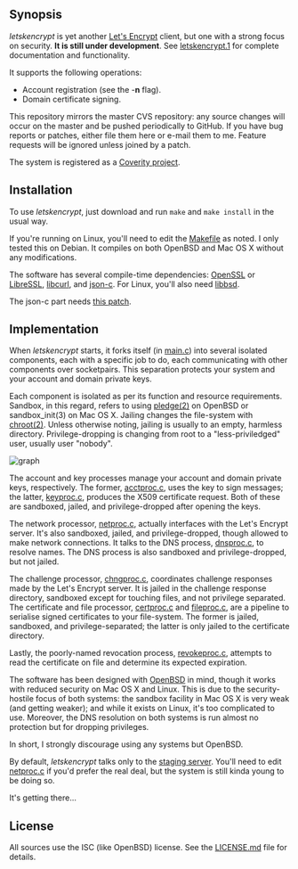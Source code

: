 ## Synopsis

*letskencrypt* is yet another [Let's Encrypt](https://letsencrypt.org)
client, but one with a strong focus on security.  **It is still under
development**.  See
[letskencrypt.1](http://kristaps.bsd.lv/letskencrypt/letskencrypt.1.html)
for complete documentation and functionality.

It supports the following operations:

* Account registration (see the -**n** flag).
* Domain certificate signing.

This repository mirrors the master CVS repository: any source changes
will occur on the master and be pushed periodically to GitHub.  If you
have bug reports or patches, either file them here or e-mail them to me.
Feature requests will be ignored unless joined by a patch.

The system is registered as a [Coverity
project](https://scan.coverity.com/projects/letskencrypt).

## Installation

To use *letskencrypt*, just download and run `make` and `make install`
in the usual way.  

If you're running on Linux, you'll need to edit the [Makefile](Makefile)
as noted.  I only tested this on Debian.  It compiles on both OpenBSD
and Mac OS X without any modifications.

The software has several compile-time dependencies:
[OpenSSL](https://openssl.org) or [LibreSSL](http://www.libressl.org),
[libcurl](https://curl.haxx.se/libcurl), and
[json-c](https://github.com/json-c/json-c).  For Linux, you'll also need
[libbsd](https://libbsd.freedesktop.org).

The json-c part needs [this
patch](https://marc.info/?l=openbsd-ports&m=146282275327867&w=2).

## Implementation

When *letskencrypt* starts, it forks itself (in [main.c](main.c)) into
several isolated components, each with a specific job to do, each
communicating with other components over socketpairs.  This separation
protects your system and your account and domain private keys.

Each component is isolated as per its function and resource
requirements.  Sandbox, in this regard, refers to using
[pledge(2)](http://man.openbsd.org/pledge.2) on OpenBSD or
sandbox\_init(3) on Mac OS X.  Jailing changes the file-system with
[chroot(2)](http://man.openbsd.org/chroot.2).  Unless otherwise noting,
jailing is usually to an empty, harmless directory.  Privilege-dropping
is changing from root to a "less-priviledged" user, usually user
"nobody".

![graph](http://kristaps.bsd.lv/letskencrypt/letskencrypt.png)

The account and key processes manage your account and domain private
keys, respectively.  The former, [acctproc.c](acctproc.c), uses the key
to sign messages; the latter, [keyproc.c](keyproc.c), produces the X509
certificate request.  Both of these are sandboxed, jailed, and
privilege-dropped after opening the keys.

The network processor, [netproc.c](netproc.c), actually interfaces with
the Let's Encrypt server.  It's also sandboxed, jailed, and
privilege-dropped, though allowed to make network connections.  It talks
to the DNS process, [dnsproc.c](dnsproc.c), to resolve names.  The DNS
process is also sandboxed and privilege-dropped, but not jailed.

The challenge processor, [chngproc.c](chngproc.c), coordinates challenge
responses made by the Let's Encrypt server.  It is jailed in the
challenge response directory, sandboxed except for touching files, and
not privilege separated.  The certificate and file processor,
[certproc.c](certproc.c) and [fileproc.c](fileproc.c), are a pipeline to
serialise signed certificates to your file-system.  The former is
jailed, sandboxed, and privilege-separated; the latter is only jailed to
the certificate directory.

Lastly, the poorly-named revocation process,
[revokeproc.c](revokeproc.c), attempts to read the certificate on file
and determine its expected expiration.

The software has been designed with [OpenBSD](http://www.openbsd.org) in
mind, though it works with reduced security on Mac OS X and Linux.  This
is due to the security-hostile focus of both systems: the sandbox
facility in Mac OS X is very weak (and getting weaker); and while it
exists on Linux, it's too complicated to use.  Moreover, the DNS
resolution on both systems is run almost no protection but for dropping
privileges.

In short, I strongly discourage using any systems but OpenBSD.

By default, *letskencrypt* talks only to the [staging
server](https://community.letsencrypt.org/t/testing-against-the-lets-encrypt-staging-environment/6763).
You'll need to edit [netproc.c](netproc.c) if you'd prefer the real
deal, but the system is still kinda young to be doing so.

It's getting there...

## License

All sources use the ISC (like OpenBSD) license.
See the [LICENSE.md](LICENSE.md) file for details.
